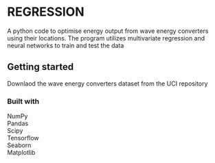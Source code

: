 # REGRESSION
A python code to optimise energy output from wave energy converters using their locations. The program utilizes multivariate regression and neural networks to train and test the data 
## Getting started 
Downlaod the wave energy converters dataset from the UCI repository
### Built with 
NumPy <br />
Pandas <br />
Scipy <br />
Tensorflow <br />
Seaborn <br />
Matplotlib
